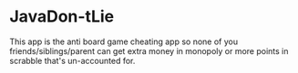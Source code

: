 # JavaDon-tLie

This app is the anti board game cheating app so none of you friends/siblings/parent can get extra money in monopoly or more points in scrabble that's un-accounted for.

